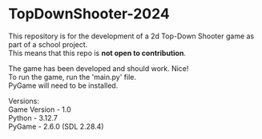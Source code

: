 # TopDownShooter-2024
This repository is for the development of a 2d Top-Down Shooter game as part of a school project. <br/>
This means that this repo is **not open to contribution**. <br/>

The game has been developed and should work. Nice! <br/>
To run the game, run the 'main.py' file. <br/>
PyGame will need to be installed. <br/>

Versions: <br/>
Game Version - 1.0 <br/>
Python - 3.12.7 <br/>
PyGame - 2.6.0 (SDL 2.28.4) <br/>
